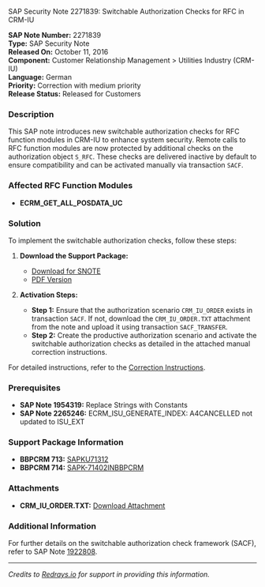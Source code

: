 SAP Security Note 2271839: Switchable Authorization Checks for RFC in CRM-IU

**SAP Note Number:** 2271839  
**Type:** SAP Security Note  
**Released On:** October 11, 2016  
**Component:** Customer Relationship Management > Utilities Industry (CRM-IU)  
**Language:** German  
**Priority:** Correction with medium priority  
**Release Status:** Released for Customers  

### Description
This SAP note introduces new switchable authorization checks for RFC function modules in CRM-IU to enhance system security. Remote calls to RFC function modules are now protected by additional checks on the authorization object `S_RFC`. These checks are delivered inactive by default to ensure compatibility and can be activated manually via transaction `SACF`.

### Affected RFC Function Modules
- **ECRM_GET_ALL_POSDATA_UC**

### Solution
To implement the switchable authorization checks, follow these steps:

1. **Download the Support Package:**
   - [Download for SNOTE](https://notesdownloads.sap.com/note/0040000013438482017)
   - [PDF Version](https://me.sap.com/sap/support/sfm/notes/print/0002271839?language=en-US&token=CBA72C9E3D11642BFFF9F75940FBF939)

2. **Activation Steps:**
   - **Step 1:** Ensure that the authorization scenario `CRM_IU_ORDER` exists in transaction `SACF`. If not, download the `CRM_IU_ORDER.TXT` attachment from the note and upload it using transaction `SACF_TRANSFER`.
   - **Step 2:** Create the productive authorization scenario and activate the switchable authorization checks as detailed in the attached manual correction instructions.

For detailed instructions, refer to the [Correction Instructions](https://me.sap.com/corrins/0002271839/63).

### Prerequisites
- **SAP Note 1954319:** Replace Strings with Constants
- **SAP Note 2265246:** ECRM_ISU_GENERATE_INDEX: A4CANCELLED not updated to ISU_EXT

### Support Package Information
- **BBPCRM 713:** [SAPKU71312](https://me.sap.com/supportpackage/SAPKU71312)
- **BBPCRM 714:** [SAPK-71402INBBPCRM](https://me.sap.com/supportpackage/SAPK-71402INBBPCRM)

### Attachments
- **CRM_IU_ORDER.TXT:** [Download Attachment](https://me.sap.com/sap/support/sapnotes/public/services/attachment.htm?iv_key=012006153200000238572016&iv_version=0001&iv_guid=6CAE8B27F6DB1ED683A44ECFF23B8F36)

### Additional Information
For further details on the switchable authorization check framework (SACF), refer to SAP Note [1922808](https://me.sap.com/notes/1922808).

---

*Credits to [Redrays.io](https://redrays.io) for support in providing this information.*